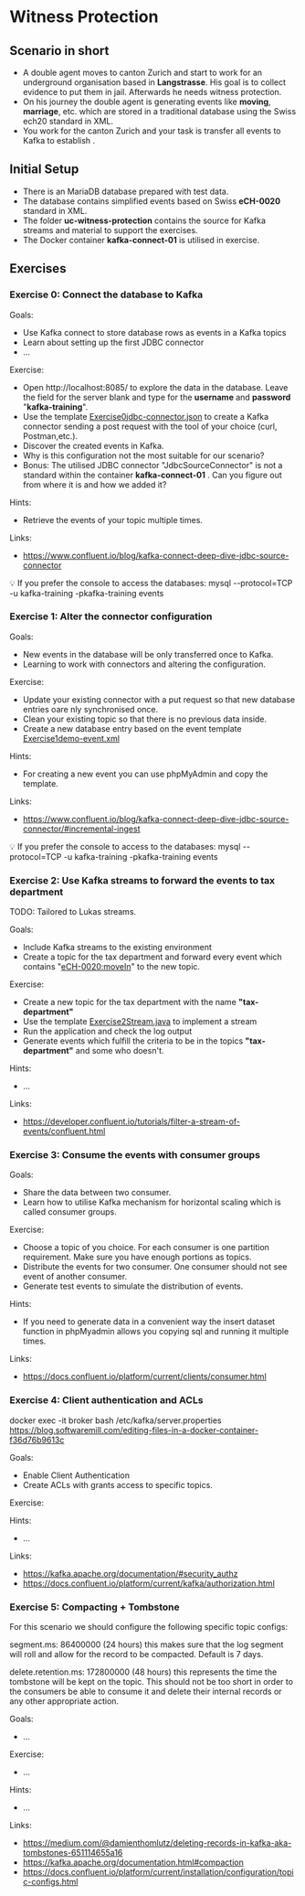 # Witness Protection

## Scenario in short
* A double agent moves to canton Zurich and start to work for an underground organisation based in **Langstrasse**. His goal is to collect evidence to put them in jail. Afterwards he needs witness protection.
* On his journey the double agent is generating events like **moving**, **marriage**, etc. which are stored in a traditional database using the Swiss ech20 standard in XML.
* You work for the canton Zurich and your task is transfer all events to Kafka to establish .

## Initial Setup
* There is an MariaDB database prepared with test data. 
* The database contains simplified events based on Swiss **eCH-0020** standard in XML. 
* The folder **uc-witness-protection** contains the source for Kafka streams and material to support the exercises. 
* The Docker container **kafka-connect-01** is utilised in exercise.

## Exercises

### Exercise 0: Connect the database to Kafka

Goals:

* Use Kafka connect to store database rows as events in a Kafka topics
* Learn about setting up the first JDBC connector
* ...

Exercise:

* Open http://localhost:8085/ to explore the data in the database.
  Leave the field for the server blank and type for the **username** and **password** "**kafka-training**".
* Use the template [Exercise0jdbc-connector.json](/uc-witness-protection/connectors/Exercise0jdbc-connector.json) to create a Kafka connector sending a post request with the tool of your choice (curl, Postman,etc.).
* Discover the created events in Kafka. 
* Why is this configuration not the most suitable for our scenario?
* Bonus: The utilised JDBC connector "JdbcSourceConnector" is not a standard within the container **kafka-connect-01** . Can you figure out from where it is and how we added it?

Hints:

* Retrieve the events of your topic multiple times.

Links:

* https://www.confluent.io/blog/kafka-connect-deep-dive-jdbc-source-connector

💡 If you prefer the console to access the databases: mysql --protocol=TCP -u kafka-training -pkafka-training events


### Exercise 1: Alter the connector configuration

Goals:

* New events in the database will be only transferred once to Kafka.
* Learning to work with connectors and altering the configuration.

Exercise:

* Update your existing connector with a put request so that new database entries oare nly synchronised once. 
* Clean your existing topic so that there is no previous data inside. 
* Create a new database entry based on the event template [Exercise1demo-event.xml](/uc-witness-protection/connectors/Exercise1demo-event.xml) 

Hints:

* For creating a new event you can use phpMyAdmin and copy the template.

Links:

* https://www.confluent.io/blog/kafka-connect-deep-dive-jdbc-source-connector/#incremental-ingest

💡 If you prefer the console to access to the databases: mysql --protocol=TCP -u kafka-training -pkafka-training events


### Exercise 2: Use Kafka streams to forward the events to tax department
TODO: Tailored to Lukas streams. 

Goals:
* Include Kafka streams to the existing environment
* Create a topic for the tax department and forward every event which contains "<eCH-0020:moveIn>" to the new topic.

Exercise:

* Create a new topic for the tax department with the name **"tax-department"**
* Use the template [Exercise2Stream.java](uc-witness-protection/kafka-stream/src/main/java/com/zuehlke/training/kafka/witnessprotection/broker/stream/Exercise2Stream.java) to implement a stream
* Run the application and check the log output
* Generate events which fulfill the criteria to be in the topics **"tax-department"** and some who doesn't.

Hints:

* ...

Links:
* https://developer.confluent.io/tutorials/filter-a-stream-of-events/confluent.html


### Exercise 3: Consume the events with consumer groups

Goals:

* Share the data between two consumer.
* Learn how to utilise Kafka mechanism for horizontal scaling which is called consumer groups. 

Exercise:

* Choose a topic of you choice. For each consumer is one partition requirement. Make sure you have enough portions as topics.
* Distribute the events for two consumer. One consumer should not see event of another consumer. 
* Generate test events to simulate the distribution of events.

Hints:

* If you need to generate data in a convenient way the insert dataset function in phpMyadmin allows you copying sql and running it multiple times.

Links:
* https://docs.confluent.io/platform/current/clients/consumer.html

### Exercise 4: Client authentication and ACLs

docker exec -it broker bash
/etc/kafka/server.properties
https://blog.softwaremill.com/editing-files-in-a-docker-container-f36d76b9613c

Goals:

* Enable Client Authentication
* Create ACLs with grants access to specific topics. 

Exercise:

Hints:

* ...

Links:
* https://kafka.apache.org/documentation/#security_authz
* https://docs.confluent.io/platform/current/kafka/authorization.html


### Exercise 5: Compacting + Tombstone

For this scenario we should configure the following specific topic configs:

segment.ms: 86400000 (24 hours)
this makes sure that the log segment will roll and allow for the record to be compacted. Default is 7 days.

delete.retention.ms: 172800000 (48 hours)
this represents the time the tombstone will be kept on the topic. This should not be too short in order to the consumers be able to consume it and delete their internal records or any other appropriate action.

Goals:

* ...

Exercise:

* ...

Hints:

* ...

Links:
* https://medium.com/@damienthomlutz/deleting-records-in-kafka-aka-tombstones-651114655a16
* https://kafka.apache.org/documentation.html#compaction
* https://docs.confluent.io/platform/current/installation/configuration/topic-configs.html